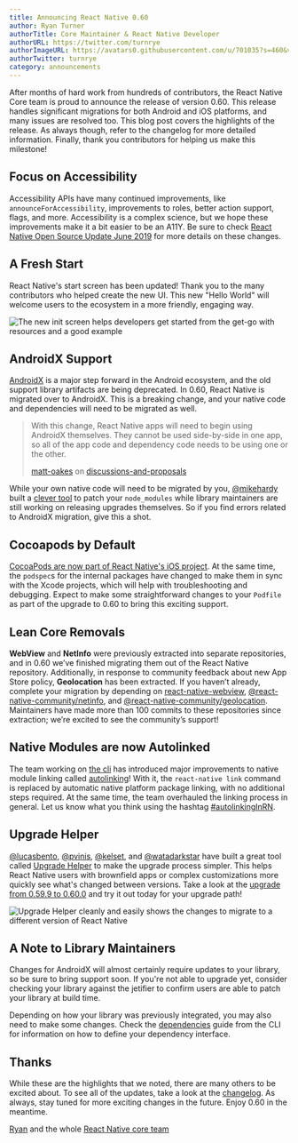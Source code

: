 ```yaml
---
title: Announcing React Native 0.60
author: Ryan Turner
authorTitle: Core Maintainer & React Native Developer
authorURL: https://twitter.com/turnrye
authorImageURL: https://avatars0.githubusercontent.com/u/701035?s=460&v=4
authorTwitter: turnrye
category: announcements
---
```


After months of hard work from hundreds of contributors, the React Native Core team is proud to announce the release of version 0.60. This release handles significant migrations for both Android and iOS platforms, and many issues are resolved too. This blog post covers the highlights of the release. As always though, refer to the changelog for more detailed information. Finally, thank you contributors for helping us make this milestone!

## Focus on Accessibility

Accessibility APIs have many continued improvements, like `announceForAccessibility`, improvements to roles, better action support, flags, and more. Accessibility is a complex science, but we hope these improvements make it a bit easier to be an A11Y. Be sure to check [React Native Open Source Update June 2019](https://facebook.github.io/react-native/blog/2019/06/12/react-native-open-source-update#meaningful-community-contributions) for more details on these changes.

## A Fresh Start

React Native's start screen has been updated! Thank you to the many contributors who helped create the new UI. This new "Hello World" will welcome users to the ecosystem in a more friendly, engaging way.

![The new init screen helps developers get started from the get-go with resources and a good example](/react-native/blog/assets/0.60-new-init-screen.png)

## AndroidX Support

[AndroidX](https://developer.android.com/jetpack/androidx) is a major step forward in the Android ecosystem, and the old support library artifacts are being deprecated. In 0.60, React Native is migrated over to AndroidX. This is a breaking change, and your native code and dependencies will need to be migrated as well.

> With this change, React Native apps will need to begin using AndroidX themselves. They cannot be used side-by-side in one app, so all of the app code and dependency code needs to be using one or the other.
>
> [matt-oakes](https://github.com/matt-oakes) on [discussions-and-proposals](https://github.com/react-native-community/discussions-and-proposals/issues/129)

While your own native code will need to be migrated by you, [@mikehardy](https://github.com/mikehardy) built a [clever tool](https://github.com/mikehardy/jetifier) to patch your `node_modules` while library maintainers are still working on releasing upgrades themselves. So if you find errors related to AndroidX migration, give this a shot.

## Cocoapods by Default

[CocoaPods are now part of React Native's iOS project](https://github.com/react-native-community/discussions-and-proposals/blob/master/proposals/0004-cocoapods-support-improvements.md). At the same time, the `podspec`s for the internal packages have changed to make them in sync with the Xcode projects, which will help with troubleshooting and debugging. Expect to make some straightforward changes to your `Podfile` as part of the upgrade to 0.60 to bring this exciting support.

## Lean Core Removals

**WebView** and **NetInfo** were previously extracted into separate repositories, and in 0.60 we’ve finished migrating them out of the React Native repository. Additionally, in response to community feedback about new App Store policy, **Geolocation** has been extracted. If you haven’t already, complete your migration by depending on [react-native-webview](https://github.com/react-native-community/react-native-webview), [@react-native-community/netinfo](https://github.com/react-native-community/react-native-netinfo), and [@react-native-community/geolocation](https://github.com/react-native-community/react-native-geolocation). Maintainers have made more than 100 commits to these repositories since extraction; we’re excited to see the community’s support!

## Native Modules are now Autolinked

The team working on [the cli](https://github.com/react-native-community/cli) has introduced major improvements to native module linking called [autolinking](https://github.com/react-native-community/cli/blob/master/docs/autolinking.md)! With it, the `react-native link` command is replaced by automatic native platform package linking, with no additional steps required. At the same time, the team overhauled the linking process in general. Let us know what you think using the hashtag [#autolinkingInRN](https://twitter.com/intent/tweet?hashtags=autolinkingInRN).

## Upgrade Helper

[@lucasbento](https://github.com/lucasbento), [@pvinis](https://github.com/pvinis), [@kelset](https://github.com/kelset), and [@watadarkstar](https://github.com/watadarkstar) have built a great tool called [Upgrade Helper](https://react-native-community.github.io/upgrade-helper/) to make the upgrade process simpler. This helps React Native users with brownfield apps or complex customizations more quickly see what's changed between versions. Take a look at the [upgrade from 0.59.9 to 0.60.0](https://react-native-community.github.io/upgrade-helper/?from=0.59.9&to=0.60.0) and try it out today for your upgrade path!

![Upgrade Helper cleanly and easily shows the changes to migrate to a different version of React Native](/react-native/blog/assets/0.60-upgrade-helper.png)

## A Note to Library Maintainers

Changes for AndroidX will almost certainly require updates to your library, so be sure to bring support soon. If you're not able to upgrade yet, consider checking your library against the jetifier to confirm users are able to patch your library at build time.

Depending on how your library was previously integrated, you may also need to make some changes. Check the [dependencies](https://github.com/react-native-community/cli/blob/master/docs/dependencies.md) guide from the CLI for information on how to define your dependency interface.

## Thanks

While these are the highlights that we noted, there are many others to be excited about. To see all of the updates, take a look at the [changelog](https://github.com/react-native-community/react-native-releases/blob/master/CHANGELOG.md). As always, stay tuned for more exciting changes in the future. Enjoy 0.60 in the meantime.

[Ryan](https://github.com/turnrye) and the whole [React Native core team](https://twitter.com/reactnative)
